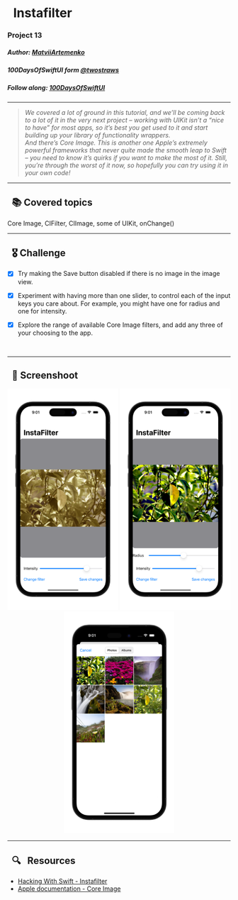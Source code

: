 
# &nbsp; Instafilter 

### Project 13
##### Author: *[MatviiArtemenko](https://github.com/100DaysOfSwiftUI-MatviiArtemenko)*

##### 100DaysOfSwiftUI form *[@twostraws](https://twitter.com/twostraws "twostraws twitter page")*

##### Follow along: *[100DaysOfSwiftUI](https://www.hackingwithswift.com/100/swiftui "Hacking with Swift")*

---

> *We covered a lot of ground in this tutorial, and we’ll be coming back to a lot of it in the very next project – working with UIKit isn’t a “nice to have” for most apps, so it’s best you get used to it and start building up your library of functionality wrappers.</br> And there’s Core Image. This is another one Apple’s extremely powerful frameworks that never quite made the smooth leap to Swift – you need to know it’s quirks if you want to make the most of it. Still, you’re through the worst of it now, so hopefully you can try using it in your own code!*

---

## &nbsp; 📚 Covered topics

Core Image, CIFilter, CIImage, some of UIKit, onChange()

---
## &nbsp; 🎖 Challenge
* [x] Try making the Save button disabled if there is no image in the image view.

* [x] Experiment with having more than one slider, to control each of the input keys you care about. For example, you might have one for radius and one for intensity.

* [x] Explore the range of available Core Image filters, and add any three of your choosing to the app.
<br>

---
## &nbsp; 📲 Screenshoot

<p align="center">
  <img 
  width = 250
    src="1.png"
  >
  <img 
  width = 250
    src="2.png"
  >
  <img 
  width = 250
    src="3.png"
  >
</p>

---
##  &nbsp; 🔍 &nbsp; Resources 

* [Hacking With Swift - Instafilter](https://www.hackingwithswift.com/books/ios-swiftui/instafilter-wrap-up)
* [Apple documentation - Core Image ](https://developer.apple.com/documentation/coreimage/)
